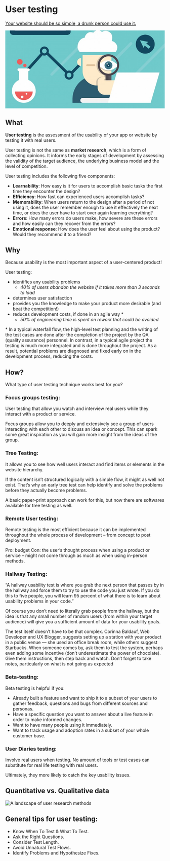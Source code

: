# User testing

[Your website should be so simple, a drunk person could use it.](http://theuserisdrunk.com/)

![Image](./images/usertesting.jpg)

## What

__User testing__ is the assessment of the usability of your app or website by testing it with real users.

User testing is not the same as __market research__, which is a form of collecting opinions. It informs the early stages of development by assessing the validity of the target audience, the underlying business model and the level of competition.

User testing includes the following five components:  

- __Learnability__: How easy is it for users to accomplish basic tasks the first time they encounter the design?  
- __Efficiency__: How fast can experienced users accomplish tasks?  
- __Memorability__: When users return to the design after a period of not using it, does the user remember enough to use it effectively the next time, or does the user have to start over again learning everything?  
- __Errors__: How many errors do users make, how severe are these errors and how easily can they recover from the errors?  
- __Emotional response__: How does the user feel about using the product? Would they recommend it to a friend?

## Why

Because usability is the most important aspect of a user-centered product!

User testing:
- identifies any usability problems  
  - _40% of users abandon the website if it takes more than 3 seconds to load_
- determines user satisfaction
- provides you the knowledge to make your product more desirable (and beat the competition!)
- reduces development costs, if done in an agile way *
  - _50% of engineering time is spent on rework that could be avoided_

\* In a typical waterfall flow, the high-level test planning and the writing of the test cases are done after the completion of the project by the QA (quality assurance) personnel. In contrast, in a typical agile project the testing is much more integrated and is done throughout the project. As a result, potential problems are diagnosed and fixed early on in the development process, reducing the costs.

## How?

What type of user testing technique works best for you?

### Focus groups testing:

User testing that allow you watch and interview real users while they interact with a product or service.

Focus groups allow you to deeply and extensively see a group of users interacting with each other to discuss an idea or concept. This can spark some great inspiration as you will gain more insight from the ideas of the group.

### Tree Testing:

It allows you to see how well users interact and find items or elements in the website hierarchy.

If the content isn’t structured logically with a simple flow, it might as well not exist. That’s why an early tree test can help identify and solve the problems before they actually become problems.

A basic paper-print approach can work for this, but now there are softwares available for tree testing as well.

### Remote User testing:

Remote testing is the most efficient because it can be implemented throughout the whole process of development – from concept to post deployment.

Pro: budget
Con: the user’s thought process when using a product or service – might not come through as much as when using in-person methods.

### Hallway Testing:

“A hallway usability test is where you grab the next person that passes by in the hallway and force them to try to use the code you just wrote. If you do this to five people, you will learn 95 percent of what there is to learn about usability problems in your code.”

Of course you don’t need to literally grab people from the hallway, but the idea is that any small number of random users (from within your target audience) will give you a sufficient amount of data for your usability goals.

The test itself doesn’t have to be that complex. Corinna Baldauf, Web Developer and UX Blogger, suggests setting up a station with your product in a public venue — she used an office break room, while others suggest Starbucks. When someone comes by, ask them to test the system, perhaps even adding some incentive (don’t underestimate the power of chocolate). Give them instructions, then step back and watch. Don’t forget to take notes, particularly on what is not going as expected

### Beta-testing:

Beta testing is helpful if you:

- Already built a feature and want to ship it to a subset of your users to gather feedback, questions and bugs from different sources and personas.
- Have a specific question you want to answer about a live feature in order to make informed changes.
- Want to have many people using it immediately.
- Want to track usage and adoption rates in a subset of your whole customer base.

### User Diaries testing:

Involve real users when testing. No amount of tools or test cases can substitute for real life testing with real users.

Ultimately, they more likely to catch the key usability issues.

## Quantitative vs. Qualitative data
![A landscape of user research methods](https://files.gitter.im/msachi/J4eo/user-research-methods.png)

## General tips for user testing:

- Know When To Test & What To Test.
- Ask the Right Questions.
- Consider Test Length.
- Avoid Unnatural Test Flows.
- Identify Problems and Hypothesize Fixes.
